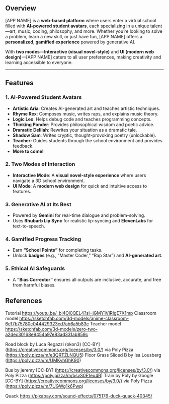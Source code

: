 ## **Overview**  
[APP NAME] is a **web-based platform** where users enter a virtual school filled with **AI-powered student avatars**, each specializing in a unique talent—art, music, coding, philosophy, and more. Whether you’re looking to solve a problem, learn a new skill, or just have fun, [APP NAME] offers a **personalized, gamified experience** powered by generative AI.  

With **two modes**—**Interactive (visual novel-style)** and **UI (modern web design)**—[APP NAME] caters to all user preferences, making creativity and learning accessible to everyone.  

---

## **Features**  

### **1. AI-Powered Student Avatars**  
- **Artistic Aria**: Creates AI-generated art and teaches artistic techniques.  
- **Rhyme Rex**: Composes music, writes raps, and explains music theory.  
- **Logic Leo**: Helps debug code and teaches programming concepts.  
- **Thinking Ponder**: Provides philosophical wisdom and poetic advice.  
- **Dramatic Delilah**: Rewrites your situation as a dramatic tale.  
- **Shadow Sam**: Writes cryptic, thought-provoking poetry (unlockable).  
- **Teacher:** Guides students through the school environment and provides feedback.
- **More to come!**

### **2. Two Modes of Interaction**  
- **Interactive Mode**: A **visual novel-style experience** where users navigate a 3D school environment.  
- **UI Mode**: A **modern web design** for quick and intuitive access to features.  

### **3. Generative AI at Its Best**  
- Powered by **Gemini** for real-time dialogue and problem-solving.  
- Uses **Rhubarb Lip Sync** for realistic lip-syncing and **ElevenLabs** for text-to-speech.  

### **4. Gamified Progress Tracking**  
- Earn **“School Points”** for completing tasks.  
- Unlock **badges** (e.g., “Master Coder,” “Rap Star”) and **AI-generated art**.  

### **5. Ethical AI Safeguards**  
- A **“Bias Corrector”** ensures all outputs are inclusive, accurate, and free from harmful biases.  


## References
Tutorial
https://youtu.be/_bi4Ol0QEL4?si=jGMY1ViRIgE7X1mp
Classroom model
https://sketchfab.com/3d-models/anime-classroom-6e17b75780c044429323cd7ab6a5b83c
Teacher model
https://sketchfab.com/3d-models/zero-two-a2dec30168e9454a97e83ad331ab859c

Road block by Luca Regazzi (okon3) [CC-BY] (https://creativecommons.org/licenses/by/3.0/) via Poly Pizza (https://poly.pizza/m/e3QRTZLNQU5)
Floor Grass Sliced B by Isa Lousberg (https://poly.pizza/m/UMKvhGhK90)

Bus by jeremy [CC-BY] (https://creativecommons.org/licenses/by/3.0/) via Poly Pizza (https://poly.pizza/m/bsvS0E1eo4R)
Train by Poly by Google [CC-BY] (https://creativecommons.org/licenses/by/3.0/) via Poly Pizza (https://poly.pizza/m/7UGWg1k6Pwp)

Quack
https://pixabay.com/sound-effects/075176-duck-quack-40345/